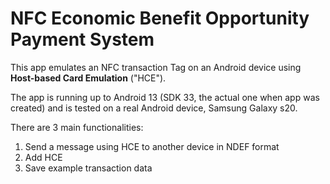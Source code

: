# NFC Economic Benefit Opportunity Payment System

This app emulates an NFC transaction Tag on an Android device using **Host-based Card Emulation** ("HCE").



The app is running up to Android 13 (SDK 33, the actual one when app was created) and is tested on a real 
Android device, Samsung Galaxy s20.

There are 3 main functionalities:

1) Send a message using HCE to another device in NDEF format
2) Add HCE
3) Save example transaction data



